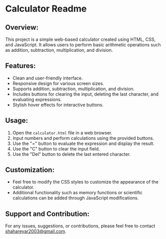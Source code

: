 # Calculator Readme

## Overview:
This project is a simple web-based calculator created using HTML, CSS, and JavaScript. It allows users to perform basic arithmetic operations such as addition, subtraction, multiplication, and division.

## Features:
- Clean and user-friendly interface.
- Responsive design for various screen sizes.
- Supports addition, subtraction, multiplication, and division.
- Includes buttons for clearing the input, deleting the last character, and evaluating expressions.
- Stylish hover effects for interactive buttons.

## Usage:
1. Open the `calculator.html` file in a web browser.
2. Input numbers and perform calculations using the provided buttons.
3. Use the "=" button to evaluate the expression and display the result.
4. Use the "C" button to clear the input field.
5. Use the "Del" button to delete the last entered character.

## Customization:
- Feel free to modify the CSS styles to customize the appearance of the calculator.
- Additional functionality such as memory functions or scientific calculations can be added through JavaScript modifications.


## Support and Contribution:
For any issues, suggestions, or contributions, please feel free to contact shahareyar2003@gmail.com.
